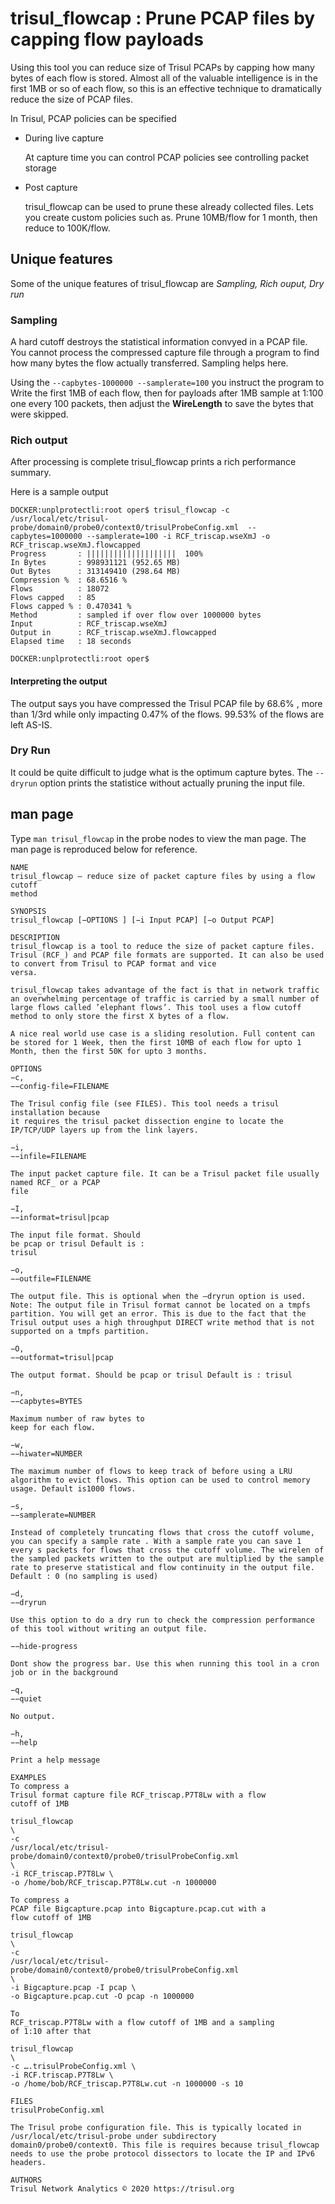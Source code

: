 # trisul_flowcap : Prune PCAP files by capping flow payloads

Using this tool you can reduce size of Trisul PCAPs by capping how many
bytes of each flow is stored. Almost all of the valuable intelligence is
in the first 1MB or so of each flow, so this is an effective technique
to dramatically reduce the size of PCAP files.

In Trisul, PCAP policies can be specified

- During live capture 
  
  At capture time you can control PCAP policies see controlling
  packet storage

- Post capture
  
  trisul\_flowcap can be used to prune these already collected files.
  Lets you create custom policies such as. Prune 10MB/flow for 1
  month, then reduce to 100K/flow.

## Unique features

Some of the unique features of trisul\_flowcap are *Sampling, Rich
ouput, Dry run*

### Sampling

A hard cutoff destroys the statistical information convyed in a PCAP
file. You cannot process the compressed capture file through a program
to find how many bytes the flow actually transferred. Sampling helps
here.

Using the `--capbytes-1000000 --samplerate=100` you instruct the program
to Write the first 1MB of each flow, then for payloads after 1MB sample
at 1:100 one every 100 packets, then adjust the **WireLength** to save
the bytes that were skipped.

### Rich output

After processing is complete trisul\_flowcap prints a rich performance
summary.

Here is a sample output

```language-bash
DOCKER:unplprotectli:root oper$ trisul_flowcap -c /usr/local/etc/trisul-probe/domain0/probe0/context0/trisulProbeConfig.xml  --capbytes=1000000 --samplerate=100 -i RCF_triscap.wseXmJ -o RCF_triscap.wseXmJ.flowcapped
Progress       : ||||||||||||||||||||  100%
In Bytes       : 998931121 (952.65 MB)
Out Bytes      : 313149410 (298.64 MB)
Compression %  : 68.6516 % 
Flows          : 18072
Flows capped   : 85
Flows capped % : 0.470341 % 
Method         : sampled if over flow over 1000000 bytes
Input          : RCF_triscap.wseXmJ
Output in      : RCF_triscap.wseXmJ.flowcapped
Elapsed time   : 18 seconds

DOCKER:unplprotectli:root oper$ 
```

#### Interpreting the output

The output says you have compressed the Trisul PCAP file by 68.6% , more
than 1/3rd while only impacting 0.47% of the flows. 99.53% of the flows
are left AS-IS.

### Dry Run

It could be quite difficult to judge what is the optimum capture bytes.
The `--dryrun` option prints the statistice without actually pruning the
input file.

## man page

Type `man trisul_flowcap` in the probe nodes to view the man page. The
man page is reproduced below for reference.

```
NAME
trisul_flowcap – reduce size of packet capture files by using a flow cutoff
method

SYNOPSIS
trisul_flowcap [−OPTIONS ] [−i Input PCAP] [−o Output PCAP]

DESCRIPTION
trisul_flowcap is a tool to reduce the size of packet capture files. Trisul (RCF_) and PCAP file formats are supported. It can also be used to convert from Trisul to PCAP format and vice
versa.

trisul_flowcap takes advantage of the fact is that in network traffic an overwhelming percentage of traffic is carried by a small number of large flows called ’elephant flows’. This tool uses a flow cutoff method to only store the first X bytes of a flow.

A nice real world use case is a sliding resolution. Full content can be stored for 1 Week, then the first 10MB of each flow for upto 1 Month, then the first 50K for upto 3 months.

OPTIONS
−c,
−−config-file=FILENAME

The Trisul config file (see FILES). This tool needs a trisul installation because
it requires the trisul packet dissection engine to locate the IP/TCP/UDP layers up from the link layers.

−i,
−−infile=FILENAME

The input packet capture file. It can be a Trisul packet file usually named RCF_ or a PCAP
file

−I,
−−informat=trisul|pcap

The input file format. Should
be pcap or trisul Default is :
trisul

−o,
−−outfile=FILENAME

The output file. This is optional when the —dryrun option is used. Note: The output file in Trisul format cannot be located on a tmpfs partition. You will get an error. This is due to the fact that the Trisul output uses a high throughput DIRECT write method that is not supported on a tmpfs partition.

−O,
−−outformat=trisul|pcap

The output format. Should be pcap or trisul Default is : trisul

−n,
−−capbytes=BYTES

Maximum number of raw bytes to
keep for each flow.

−w,
−−hiwater=NUMBER

The maximum number of flows to keep track of before using a LRU algorithm to evict flows. This option can be used to control memory usage. Default is1000 flows.

−s,
−−samplerate=NUMBER

Instead of completely truncating flows that cross the cutoff volume, you can specify a sample rate . With a sample rate you can save 1 every s packets for flows that cross the cutoff volume. The wirelen of the sampled packets written to the output are multiplied by the sample rate to preserve statistical and flow continuity in the output file. Default : 0 (no sampling is used)

−d,
−−dryrun

Use this option to do a dry run to check the compression performance of this tool without writing an output file.

−−hide-progress

Dont show the progress bar. Use this when running this tool in a cron job or in the background

−q,
−−quiet

No output.

−h,
−−help

Print a help message

EXAMPLES
To compress a
Trisul format capture file RCF_triscap.P7T8Lw with a flow
cutoff of 1MB

trisul_flowcap
\
-c
/usr/local/etc/trisul-probe/domain0/context0/probe0/trisulProbeConfig.xml
\
-i RCF_triscap.P7T8Lw \
-o /home/bob/RCF_triscap.P7T8Lw.cut -n 1000000

To compress a
PCAP file Bigcapture.pcap into Bigcapture.pcap.cut with a
flow cutoff of 1MB

trisul_flowcap
\
-c
/usr/local/etc/trisul-probe/domain0/context0/probe0/trisulProbeConfig.xml
\
-i Bigcapture.pcap -I pcap \
-o Bigcapture.pcap.cut -O pcap -n 1000000

To
RCF_triscap.P7T8Lw with a flow cutoff of 1MB and a sampling
of 1:10 after that

trisul_flowcap
\
-c ….trisulProbeConfig.xml \
-i RCF.triscap.P7T8Lw \
-o /home/bob/RCF_triscap.P7T8Lw.cut -n 1000000 -s 10

FILES
trisulProbeConfig.xml

The Trisul probe configuration file. This is typically located in /usr/local/etc/trisul-probe under subdirectory domain0/probe0/context0. This file is requires because trisul_flowcap needs to use the probe protocol dissectors to locate the IP and IPv6 headers.

AUTHORS
Trisul Network Analytics © 2020 https://trisul.org
```
